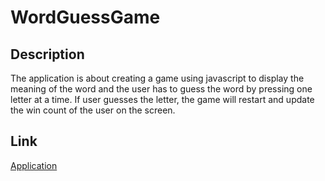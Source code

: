 # WordGuessGame

## Description
   The application is about creating a game using javascript to display the meaning of the word and the user has to guess the word by pressing one letter at a time. If user guesses the letter, the game will restart and update the win count of the user on the screen.
   
## Link
[Application](https://monali22.github.io/WordGuessGame/)
